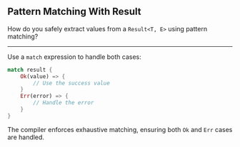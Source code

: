 ## Pattern Matching With Result

How do you safely extract values from a `Result<T, E>` using pattern matching?

---

Use a `match` expression to handle both cases:

```rust
match result {
    Ok(value) => {
        // Use the success value
    }
    Err(error) => {
        // Handle the error
    }
}
```

The compiler enforces exhaustive matching, ensuring both `Ok` and `Err` cases are handled.

